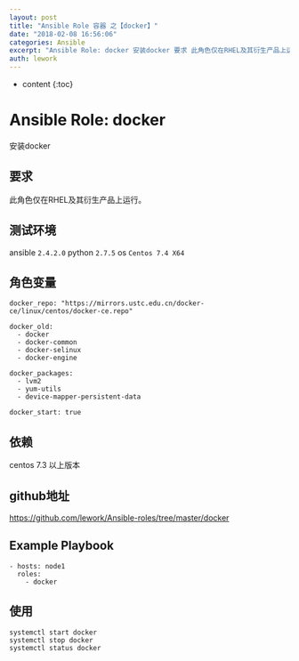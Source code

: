 ```yaml
---
layout: post
title: "Ansible Role 容器 之【docker】"
date: "2018-02-08 16:56:06"
categories: Ansible
excerpt: "Ansible Role: docker 安装docker 要求 此角色仅在RHEL及其衍生产品上运行。 测试环境 ansible 2.4.2...."
auth: lework
---
```

* content
{:toc}

# Ansible Role: docker

安装docker

## 要求

此角色仅在RHEL及其衍生产品上运行。

## 测试环境

ansible `2.4.2.0`
python `2.7.5`
os `Centos 7.4 X64`

## 角色变量
    docker_repo: "https://mirrors.ustc.edu.cn/docker-ce/linux/centos/docker-ce.repo"

    docker_old:
      - docker
      - docker-common
      - docker-selinux
      - docker-engine

    docker_packages:
      - lvm2
      - yum-utils
      - device-mapper-persistent-data
      
    docker_start: true

## 依赖

centos 7.3 以上版本

## github地址
https://github.com/lework/Ansible-roles/tree/master/docker

## Example Playbook

    - hosts: node1
      roles:
        - docker
        
## 使用
```
systemctl start docker
systemctl stop docker
systemctl status docker
```
